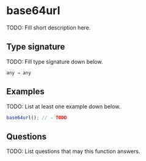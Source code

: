 # base64url

TODO: Fill short description here.

## Type signature

TODO: Fill type signature down below.

```
any ⇒ any
```

## Examples

TODO: List at least one example down below.

```javascript
base64url(); // ⇒ TODO
```

## Questions

TODO: List questions that may this function answers.
